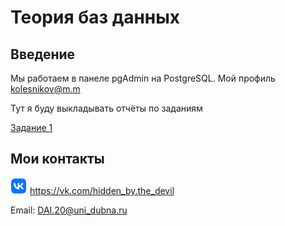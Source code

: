 # Теория баз данных
## Введение 
Мы работаем в панеле pgAdmin на PostgreSQL. Мой профиль kolesnikov@m.m 

Тут я буду выкладывать отчёты по заданиям

[Задание 1](task1/)

## Мои контакты
![vk](vk_icon.png)  https://vk.com/hidden_by.the_devil

Email: DAI.20@uni_dubna.ru